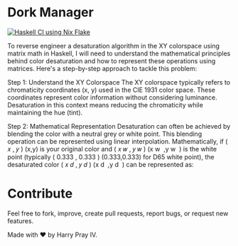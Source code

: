 # Dork Manager

[![Haskell CI using Nix Flake](https://github.com/cardanonix/pelotero-engine/actions/workflows/haskell.yml/badge.svg)](https://github.com/cardanonix/pelotero-engine/actions/workflows/haskell.yml)

To reverse engineer a desaturation algorithm in the XY colorspace using matrix math in Haskell, I will need to understand the mathematical principles behind color desaturation and how to represent these operations using matrices. Here's a step-by-step approach to tackle this problem:

Step 1: Understand the XY Colorspace
The XY colorspace typically refers to chromaticity coordinates (x, y) used in the CIE 1931 color space. These coordinates represent color information without considering luminance. Desaturation in this context means reducing the chromaticity while maintaining the hue (tint).

Step 2: Mathematical Representation
Desaturation can often be achieved by blending the color with a neutral grey or white point. This blending operation can be represented using linear interpolation. Mathematically, if 
(
𝑥
,
𝑦
)
(x,y) is your original color and 
(
𝑥
𝑤
,
𝑦
𝑤
)
(x 
w
​
 ,y 
w
​
 ) is the white point (typically 
(
0.333
,
0.333
)
(0.333,0.333) for D65 white point), the desaturated color 
(
𝑥
𝑑
,
𝑦
𝑑
)
(x 
d
​
 ,y 
d
​
 ) can be represented as:


# Contribute
Feel free to fork, improve, create pull requests, report bugs, or request new features.

Made with ❤️ by Harry Pray IV.
